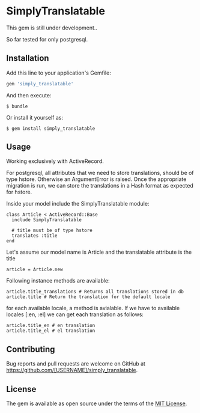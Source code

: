 # SimplyTranslatable

This gem is still under development..

So far tested for only postgresql.

## Installation

Add this line to your application's Gemfile:

```ruby
gem 'simply_translatable'
```

And then execute:

    $ bundle

Or install it yourself as:

    $ gem install simply_translatable

## Usage

Working exclusively with ActiveRecord. 

For postgresql, all attributes that we need to store translations, should be of type hstore. Otherwise an ArgumentError is raised. Once the appropriate migration is run, we can store the translations in a Hash format as expected for hstore.

Inside your model include the SimplyTranslatable module:

    class Article < ActiveRecord::Base
      include SimplyTranslatable
      
      # title must be of type hstore
      translates :title
    end

Let's assume our model name is Article and the translatable attribute is the title

    article = Article.new

Following instance methods are available:

    article.title_translations # Returns all translations stored in db
    article.title # Return the translation for the default locale
for each available locale, a method is avialable. If we have to available locales [:en, :el] we can get each translation as follows:

    article.title_en # en translation
    article.title_el # el translation


## Contributing

Bug reports and pull requests are welcome on GitHub at https://github.com/[USERNAME]/simply_translatable.

## License

The gem is available as open source under the terms of the [MIT License](https://opensource.org/licenses/MIT).
